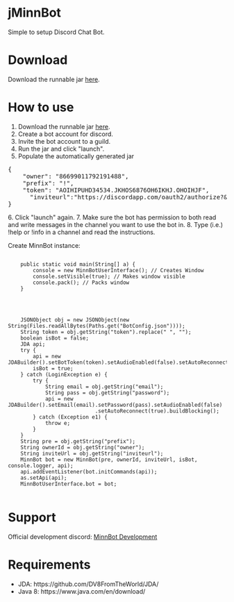 # jMinnBot
Simple to setup Discord Chat Bot.

# Download

Download the runnable jar [here](https://www.dropbox.com/s/r5u2msps2tuuqcc/MinnBot2.0.jar?dl=0).

# How to use

1. Download the runnable jar [here](https://www.dropbox.com/s/r5u2msps2tuuqcc/MinnBot2.0.jar?dl=0).
2. Create a bot account for discord.
3. Invite the bot account to a guild.
4. Run the jar and click "launch".
5. Populate the automatically generated jar 
<div class="highlight highlight-text-json">
<pre>
{
    "owner": "86699011792191488",
    "prefix": "!",
    "token": "AOIHIPUHD34534.JKHOS6876OH6IKHJ.OHOIHJF",
	  "inviteurl":"https://discordapp.com/oauth2/authorize?&client_id=13468425138731684&scope=bot&permissions=67108863"
}
</pre>
</div>
6. Click "launch" again.
7. Make sure the bot has permission to both read and write messages in the channel you want to use the bot in.
8. Type (i.e.) !help or !info in a channel and read the instructions.
 
 Create MinnBot instance: 
 <pre><code>
    public static void main(String[] a) {
 		console = new MinnBotUserInterface(); // Creates Window
 		console.setVisible(true); // Makes window visible
 		console.pack(); // Packs window
 	}
 </code>
 </pre>
 <pre><code>
    JSONObject obj = new JSONObject(new String(Files.readAllBytes(Paths.get("BotConfig.json"))));
 	String token = obj.getString("token").replace(" ", "");
 	boolean isBot = false;
 	JDA api;
 	try {
 		api = new JDABuilder().setBotToken(token).setAudioEnabled(false).setAutoReconnect(true).buildBlocking();
 		isBot = true;
 	} catch (LoginException e) {
 		try {
 			String email = obj.getString("email");
 			String pass = obj.getString("password");
 			api = new JDABuilder().setEmail(email).setPassword(pass).setAudioEnabled(false)
 							.setAutoReconnect(true).buildBlocking();
 		} catch (Exception e1) {
 			throw e;
 		}
 	}
 	String pre = obj.getString("prefix");
 	String ownerId = obj.getString("owner");
 	String inviteUrl = obj.getString("inviteurl");
 	MinnBot bot = new MinnBot(pre, ownerId, inviteUrl, isBot, console.logger, api);
 	api.addEventListener(bot.initCommands(api));
 	as.setApi(api);
 	MinnBotUserInterface.bot = bot;
 </code></pre>
 
# Support

Official development discord: [MinnBot Development](https://discord.gg/0mcttggeFpaqAWLI)

# Requirements

<ul>
<li>JDA: https://github.com/DV8FromTheWorld/JDA/</li>
<li>Java 8: https://www.java.com/en/download/</li>
</ul>